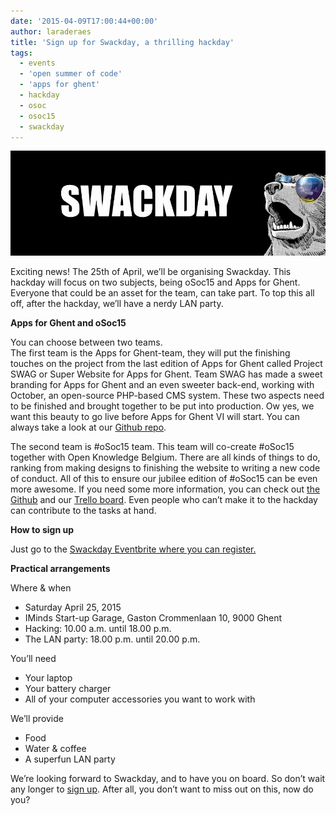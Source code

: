```yaml
---
date: '2015-04-09T17:00:44+00:00'
author: laraderaes
title: 'Sign up for Swackday, a thrilling hackday'
tags:
  - events
  - 'open summer of code'
  - 'apps for ghent'
  - hackday
  - osoc
  - osoc15
  - swackday
---
```


[![SWACKDAY](SWACKDAY.jpg)](http://be.okfn.org/files/2015/04/SWACKDAY.jpg)

Exciting news! The 25th of April, we’ll be organising Swackday. This hackday will focus on two subjects, being oSoc15 and Apps for Ghent. Everyone that could be an asset for the team, can take part. To top this all off, after the hackday, we’ll have a nerdy LAN party.

**Apps for Ghent and oSoc15**

You can choose between two teams.  
The first team is the Apps for Ghent-team, they will put the finishing touches on the project from the last edition of Apps for Ghent called Project SWAG or Super Website for Apps for Ghent. Team SWAG has made a sweet branding for Apps for Ghent and an even sweeter back-end, working with October, an open-source PHP-based CMS system. These two aspects need to be finished and brought together to be put into production. Ow yes, we want this beauty to go live before Apps for Ghent VI will start. You can always take a look at our [Github repo](https://github.com/RealTeamSWAG).

The second team is #oSoc15 team. This team will co-create #oSoc15 together with Open Knowledge Belgium. There are all kinds of things to do, ranking from making designs to finishing the website to writing a new code of conduct. All of this to ensure our jubilee edition of #oSoc15 can be even more awesome. If you need some more information, you can check out [the Github](https://github.com/osoc15) and our [Trello board](https://trello.com/b/jy5QsDdM/osoc15). Even people who can’t make it to the hackday can contribute to the tasks at hand.

**How to sign up**

Just go to the [Swackday Eventbrite where you can register.](https://www.eventbrite.nl/e/tickets-swackday-16514752068)

**Practical arrangements**

Where &amp; when

- Saturday April 25, 2015
- IMinds Start-up Garage, Gaston Crommenlaan 10, 9000 Ghent
- Hacking: 10.00 a.m. until 18.00 p.m.
- The LAN party: 18.00 p.m. until 20.00 p.m.

You’ll need

- Your laptop
- Your battery charger
- All of your computer accessories you want to work with

We’ll provide

- Food
- Water &amp; coffee
- A superfun LAN party

We’re looking forward to Swackday, and to have you on board. So don’t wait any longer to [sign up](https://www.eventbrite.nl/e/tickets-swackday-16514752068). After all, you don’t want to miss out on this, now do you?
